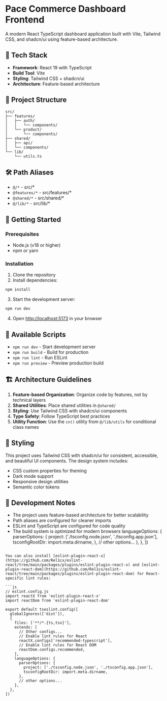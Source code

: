 # Pace Commerce Dashboard Frontend

A modern React TypeScript dashboard application built with Vite, Tailwind CSS, and shadcn/ui using feature-based architecture.

## 🚀 Tech Stack

- **Framework**: React 19 with TypeScript
- **Build Tool**: Vite
- **Styling**: Tailwind CSS + shadcn/ui
- **Architecture**: Feature-based architecture

## 📁 Project Structure

```
src/
├── features/
│   ├── auth/
│   │   └── components/
│   └── product/
│       └── components/
├── shared/
│   ├── api/
│   └── components/
└── lib/
    └── utils.ts
```

## 🛠️ Path Aliases

- `@/*` - src/*
- `@features/*` - src/features/*
- `@shared/*` - src/shared/*
- `@/lib/*` - src/lib/*

## 🎯 Getting Started

### Prerequisites

- Node.js (v18 or higher)
- npm or yarn

### Installation

1. Clone the repository
2. Install dependencies:

```bash
npm install
```

3. Start the development server:

```bash
npm run dev
```

4. Open [http://localhost:5173](http://localhost:5173) in your browser

## 📜 Available Scripts

- `npm run dev` - Start development server
- `npm run build` - Build for production
- `npm run lint` - Run ESLint
- `npm run preview` - Preview production build

## 🏗️ Architecture Guidelines

1. **Feature-based Organization**: Organize code by features, not by technical layers
2. **Shared Utilities**: Place shared utilities in `@shared/`
3. **Styling**: Use Tailwind CSS with shadcn/ui components
4. **Type Safety**: Follow TypeScript best practices
5. **Utility Function**: Use the `cn()` utility from `@/lib/utils` for conditional class names

## 🎨 Styling

This project uses Tailwind CSS with shadcn/ui for consistent, accessible, and beautiful UI components. The design system includes:

- CSS custom properties for theming
- Dark mode support
- Responsive design utilities
- Semantic color tokens

## 📝 Development Notes

- The project uses feature-based architecture for better scalability
- Path aliases are configured for cleaner imports
- ESLint and TypeScript are configured for code quality
- The build system is optimized for modern browsers
    languageOptions: {
      parserOptions: {
        project: ['./tsconfig.node.json', './tsconfig.app.json'],
        tsconfigRootDir: import.meta.dirname,
      },
      // other options...
    },
  },
])
```

You can also install [eslint-plugin-react-x](https://github.com/Rel1cx/eslint-react/tree/main/packages/plugins/eslint-plugin-react-x) and [eslint-plugin-react-dom](https://github.com/Rel1cx/eslint-react/tree/main/packages/plugins/eslint-plugin-react-dom) for React-specific lint rules:

```js
// eslint.config.js
import reactX from 'eslint-plugin-react-x'
import reactDom from 'eslint-plugin-react-dom'

export default tseslint.config([
  globalIgnores(['dist']),
  {
    files: ['**/*.{ts,tsx}'],
    extends: [
      // Other configs...
      // Enable lint rules for React
      reactX.configs['recommended-typescript'],
      // Enable lint rules for React DOM
      reactDom.configs.recommended,
    ],
    languageOptions: {
      parserOptions: {
        project: ['./tsconfig.node.json', './tsconfig.app.json'],
        tsconfigRootDir: import.meta.dirname,
      },
      // other options...
    },
  },
])
```
